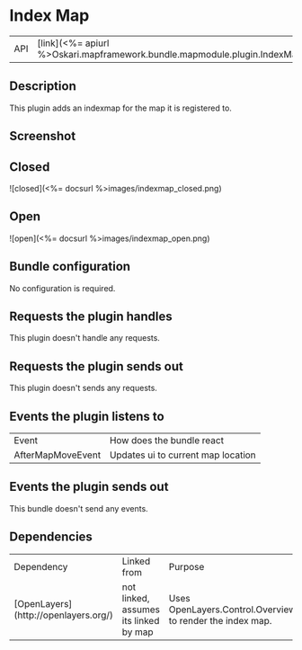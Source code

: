 # Index Map

<table>
  <tr>
    <td>API</td><td>[link](<%= apiurl %>Oskari.mapframework.bundle.mapmodule.plugin.IndexMapPlugin.html)</td>
  </tr>
</table>

## Description

This plugin adds an indexmap for the map it is registered to.

## Screenshot

## Closed

![closed](<%= docsurl %>images/indexmap_closed.png)

## Open

![open](<%= docsurl %>images/indexmap_open.png)

## Bundle configuration

No configuration is required.

## Requests the plugin handles

This plugin doesn't handle any requests.

## Requests the plugin sends out

This plugin doesn't sends any requests.

## Events the plugin listens to

<table>
  <tr>
    <td> Event </td><td> How does the bundle react</td>
  </tr>
  <tr>
    <td> AfterMapMoveEvent </td><td> Updates ui to current map location</td>
  </tr>
</table>

## Events the plugin sends out

This bundle doesn't send any events.

## Dependencies

<table>
  <tr>
    <td> Dependency </td><td> Linked from </td><td> Purpose</td>
  </tr>
  <tr>
    <td> [OpenLayers](http://openlayers.org/) </td>
    <td> not linked, assumes its linked by map </td>
    <td> Uses OpenLayers.Control.OverviewMap to render the index map.</td>
  </tr>
</table>

